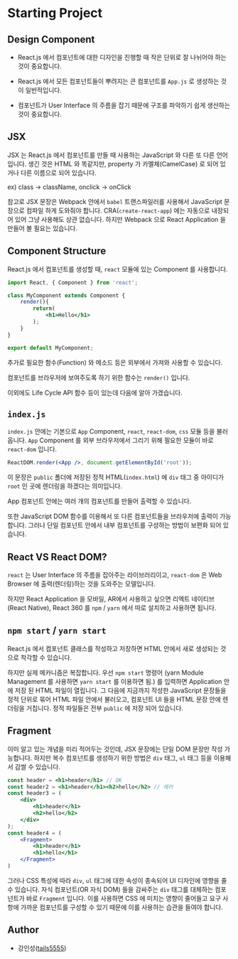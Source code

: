 # Starting Project

## Design Component

- React.js 에서 컴포넌트에 대한 디자인을 진행할 때 작은 단위로 잘 나뉘어야 하는 것이 중요합니다.

- React.js 에서 모든 컴포넌트들이 뿌려지는 큰 컴포넌트를 `App.js` 로 생성하는 것이 일반적입니다.

- 컴포넌트가 User Interface 의 주름을 잡기 때문에 구조를 파악하기 쉽게 생산하는 것이 중요합니다.

## JSX

JSX 는 React.js 에서 컴포넌트를 만들 때 사용하는 JavaScript 와 다른 또 다른 언어 입니다. 생긴 것은 HTML 와 똑같지만, property 가 카멜체(CamelCase) 로 되어 있거나 다른 이름으로 되어 있습니다.

ex) class → className, onclick → onClick

참고로 JSX 문장은 Webpack 안에서 `babel` 트랜스파일러를 사용해서 JavaScript 문장으로 컴파일 하게 도와줘야 합니다. CRA(`create-react-app`) 에는 자동으로 내장되어 있어 그냥 사용해도 상관 없습니다. 하지만 Webpack 으로 React Application 을 만들어 볼 필요는 있습니다.

## Component Structure

React.js 에서 컴포넌트를 생성할 때, `react` 모듈에 있는 Component 를 사용합니다.

```jsx
import React, { Component } from 'react';

class MyComponent extends Component {
    render(){
        return(
            <h1>Hello</h1>
        );
    }
}

export default MyComponent;
```

추가로 필요한 함수(Function) 와 메소드 등은 외부에서 가져와 사용할 수 있습니다.

컴포넌트를 브라우저에 보여주도록 하기 위한 함수는 `render()` 입니다.

이외에도 Life Cycle API 함수 등이 있는데 다음에 알아 가겠습니다.

## `index.js`

`index.js` 안에는 기본으로 `App` Component, `react`, `react-dom`, `css` 모듈 등을 불러옵니다. `App` Component 를 외부 브라우저에서 그리기 위해 필요한 모듈이 바로 `react-dom` 입니다.

```jsx
ReactDOM.render(<App />, document.getElementById('root'));
```

이 문장은 `public` 폴더에 저장된 정적 HTML(`index.html`) 에 `div` 태그 중 아이디가 `root` 인 곳에 렌더링을 하겠다는 의미입니다.

App 컴포넌트 안에는 여러 개의 컴포넌트를 만들어 출력할 수 있습니다.

또한 JavaScript DOM 함수를 이용해서 또 다른 컴포넌트들을 브라우저에 출력이 가능합니다. 그러나 단일 컴포넌트 안에서 내부 컴포넌트를 구성하는 방법이 보편화 되어 있습니다.

## React VS React DOM?

`react` 는 User Interface 의 주름을 잡아주는 라이브러리이고, `react-dom` 은 Web Browser 에 출력(렌더링)하는 것을 도와주는 모델입니다. 

하지만 React Application 을 모바일, AR에서 사용하고 싶으면 리엑트 네이티브(React Native), React 360 를 `npm` / `yarn` 에서 따로 설치하고 사용하면 됩니다.

## `npm start` / `yarn start`

React.js 에서 컴포넌트 클래스를 작성하고 저장하면 HTML 안에서 새로 생성되는 것으로 착각할 수 있습니다.

하지만 실제 메카니즘은 복잡합니다. 우선 `npm start` 명령어 (yarn Module Management 를 사용하면 `yarn start` 를 이용하면 됨.) 를 입력하면 Application 안에 저장 된 HTML 파일이 열립니다. 그 다음에 지금까지 작성한 JavaScript 문장들을 정적 단위로 묶어 HTML 파일 안에서 불러오고, 컴포넌트 UI 들을 HTML 문장 안에 렌더링을 거칩니다. 정적 파일들은 전부 `public` 에 저장 되어 있습니다.

## Fragment

이미 알고 있는 개념을 미리 적어두는 것인데, JSX 문장에는 단일 DOM 문장만 작성 가능합니다. 하지만 복수 컴포넌트를 생성하기 위한 방법은 `div` 태그, `ul` 태그 등을 이용해서 감쌀 수 있습니다.

```jsx
const header = <h1>header</h1> // OK
const header2 = <h1>header</h1><h2>hello</h2> // 에러
const header3 = (
    <div>
        <h1>header</h1>
        <h2>hello</h2>
    </div>
);
const header4 = (
    <Fragment>
        <h1>header</h1>
        <h1>hello</h1>
    </Fragment>
)
```

그러나 CSS 특성에 따라 `div`, `ul` 태그에 대한 속성이 종속되어 UI 디자인에 영향을 줄 수 있습니다. 자식 컴포넌트(OR 자식 DOM) 들을 감싸주는 `div` 태그를 대체하는 컴포넌트가 바로 `Fragment` 입니다. 이를 사용하면 CSS 에 미치는 영향이 줄어들고 요구 사항에 가까운 컴포넌트를 구성할 수 있기 때문에 이를 사용하는 습관을 들여야 합니다.

## Author

- 강인성([tails5555](https://github.com/tails5555))